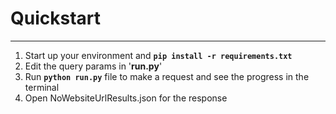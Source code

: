 # Quickstart

<hr>

1. Start up your environment and **`pip install -r requirements.txt`**
2. Edit the query params in '**run.py**'
3. Run **`python run.py`** file to make a request and see the progress in the terminal
4. Open NoWebsiteUrlResults.json for the response
